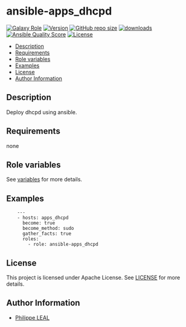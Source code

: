 # ansible-apps_dhcpd

[![Galaxy Role](https://img.shields.io/badge/galaxy-apps_dhcpd-purple?style=flat)](https://galaxy.ansible.com/lotusnoir/apps_dhcpd)
[![Version](https://img.shields.io/github/release/lotusnoir/ansible-apps_dhcpd.svg)](https://github.com/lotusnoir/ansible-apps_dhcpd/releases/latest)
[![GitHub repo size](https://img.shields.io/github/repo-size/lotusnoir/ansible-apps_dhcpd?color=orange&style=flat)](https://galaxy.ansible.com/lotusnoir/apps_dhcpd)
[![downloads](https://img.shields.io/ansible/role/d/56087)](https://galaxy.ansible.com/lotusnoir/apps_dhcpd)
[![Ansible Quality Score](https://img.shields.io/ansible/quality/56087)](https://galaxy.ansible.com/lotusnoir/apps_dhcpd)
[![License](https://img.shields.io/badge/license-Apache--2.0-brightgreen?style=flat)](https://opensource.org/licenses/Apache-2.0)

<!-- START doctoc generated TOC please keep comment here to allow auto update -->
<!-- DON'T EDIT THIS SECTION, INSTEAD RE-RUN doctoc TO UPDATE -->

- [Description](#description)
- [Requirements](#requirements)
- [Role variables](#role-variables)
- [Examples](#examples)
- [License](#license)
- [Author Information](#author-information)

<!-- END doctoc generated TOC please keep comment here to allow auto update -->

## Description

Deploy dhcpd using ansible.
## Requirements

none

## Role variables

See [variables](/defaults/main.yml) for more details.

## Examples

        ---
        - hosts: apps_dhcpd
          become: true
          become_method: sudo
          gather_facts: true
          roles:
            - role: ansible-apps_dhcpd


## License

This project is licensed under Apache License. See [LICENSE](/LICENSE) for more details.

## Author Information

- [Philippe LEAL](https://github.com/lotusnoir)

